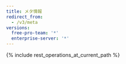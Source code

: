 ```yaml
---
title: メタ情報
redirect_from:
  - /v3/meta
versions:
  free-pro-team: '*'
  enterprise-server: '*'
---
```


{% include rest_operations_at_current_path %}
